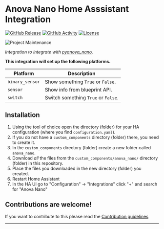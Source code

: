 # Anova Nano Home Asssistant Integration

[![GitHub Release][releases-shield]][releases]
[![GitHub Activity][commits-shield]][commits]
[![License][license-shield]](LICENSE)

![Project Maintenance][maintenance-shield]

_Integration to integrate with [pyanova_nano]._

**This integration will set up the following platforms.**

| Platform        | Description                         |
| --------------- | ----------------------------------- |
| `binary_sensor` | Show something `True` or `False`.   |
| `sensor`        | Show info from blueprint API.       |
| `switch`        | Switch something `True` or `False`. |

## Installation

1. Using the tool of choice open the directory (folder) for your HA configuration (where you find `configuration.yaml`).
1. If you do not have a `custom_components` directory (folder) there, you need to create it.
1. In the `custom_components` directory (folder) create a new folder called `anova_nano`.
1. Download _all_ the files from the `custom_components/anova_nano/` directory (folder) in this repository.
1. Place the files you downloaded in the new directory (folder) you created.
1. Restart Home Assistant
1. In the HA UI go to "Configuration" -> "Integrations" click "+" and search for "Anova Nano"

## Contributions are welcome!

If you want to contribute to this please read the [Contribution guidelines](CONTRIBUTING.md)

---

[pyanova_nano]: https://github.com/filmkorn/pyanova-nano
[commits-shield]: https://img.shields.io/github/commit-activity/y/mcolyer/hacs-anova-nano.svg?style=for-the-badge
[commits]: https://github.com/mcolyer/hacs-anova-nano/commits/main
[license-shield]: https://img.shields.io/github/license/mcolyer/hacs-anova-nano.svg?style=for-the-badge
[maintenance-shield]: https://img.shields.io/badge/maintainer-Matt%20Colyer%20%40mcolyer-blue.svg?style=for-the-badge
[releases-shield]: https://img.shields.io/github/release/mcolyer/hacs-anova-nano.svg?style=for-the-badge
[releases]: https://github.com/mcolyer/hacs-anova-nano/releases
